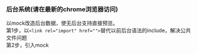 ### 后台系统(请在最新的chrome浏览器访问)
以mock改造后台数据，使无后台支持直接预览。  
第1步，以`<link rel="import" href="">`替代以前后台语法的include，解决公共文件问题  
第2步，引入mock
